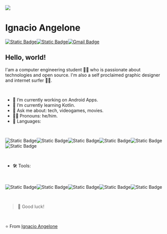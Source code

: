 <img src="https://media.licdn.com/dms/image/D4D16AQHMCNvxXDnxrw/profile-displaybackgroundimage-shrink_350_1400/0/1706207188213?e=1711584000&v=beta&t=icxclU0jbCV5-f1HrvselWn-HxXDlupCoobsu-7FWDo" width="" />

# Ignacio Angelone
[![Static Badge](https://img.shields.io/badge/-a?style=for-the-badge&logo=x&logoColor=white&label=%40LHARZE%20&labelColor=black&color=black&link=https%3A%2F%2Ftwitter.com%2FCugucyfdhddtx)](https://twitter.com/Cugucyfdhddtx)[![Static Badge](https://img.shields.io/badge/-a?style=for-the-badge&logo=linkedin&logoColor=white&label=%40IGNACIO%20ANGELONE&labelColor=%230e76a8&color=%230e76a8&link=https%3A%2F%2Ftwitter.com%2FCugucyfdhddtx)](https://linkedin.com/in/IgnacioAngelone)[![Gmail Badge](https://img.shields.io/badge/-iangel.oned@gmail.com-c14438?style=for-the-badge&logo=Gmail&logoColor=white&link=mailto:kraghav123@gmail.com)](mailto:iangel.oned@gmail.com)

## Hello, world!
I'am a computer engineering student 👨‍💻 who is passionate about technologies and open source. I'm also a self proclaimed graphic designer and internet surfer 🏄‍♂️. 

<br>

- 🔭 I’m currently working on Android Apps.
- 🌱 I’m currently learning Kotlin.
- 💬 Ask me about: tech, videogames, movies.
- 🧒🏽 Pronouns: he/him.
- 🚀 Languages:

<br>

![Static Badge](https://img.shields.io/badge/-g?style=for-the-badge&logo=openjdk&logoColor=white&label=JAVA&labelColor=ED8B00&color=ED8B00)![Static Badge](https://img.shields.io/badge/-g?style=for-the-badge&logo=Kotlin&logoColor=white&label=KOTLIN&labelColor=purple&color=purple)![Static Badge](https://img.shields.io/badge/-javascript?style=for-the-badge&logo=javascript&logoColor=%23F7DF1E&label=javascript&labelColor=323330&color=323330)![Static Badge](https://img.shields.io/badge/-javascript?style=for-the-badge&logo=react&logoColor=%2361DAFB&label=react&labelColor=20232A&color=20232A)![Static Badge](https://img.shields.io/badge/-javascript?style=for-the-badge&logo=html5&logoColor=white&label=html5&labelColor=%23E34F26&color=%23E34F26)![Static Badge](https://img.shields.io/badge/-javascript?style=for-the-badge&logo=css3&logoColor=white&label=css3&labelColor=%231572B6&color=%231572B6)

<br>

- 🛠 Tools:

<br>

![Static Badge](https://img.shields.io/badge/-javascript?style=for-the-badge&logo=visualstudiocode&logoColor=white&label=vscode&labelColor=%23007ACC&color=%23007ACC)![Static Badge](https://img.shields.io/badge/-javascript?style=for-the-badge&logo=nodedotjs&logoColor=white&label=nodejs&labelColor=%23339933&color=%23339933)![Static Badge](https://img.shields.io/badge/-javascript?style=for-the-badge&logo=android&logoColor=white&label=android&labelColor=black&color=black)![Static Badge](https://img.shields.io/badge/-javascript?style=for-the-badge&logo=git&logoColor=white&label=git&labelColor=%23F05032&color=%23F05032)![Static Badge](https://img.shields.io/badge/-javascript?style=for-the-badge&logo=discord&logoColor=white&label=discord&labelColor=%235865F2&color=%235865F2)

<br>

> 🌈 Good luck!

<br>


⭐️ From [Ignacio Angelone](https://github.com/IgnacioAngelone)
